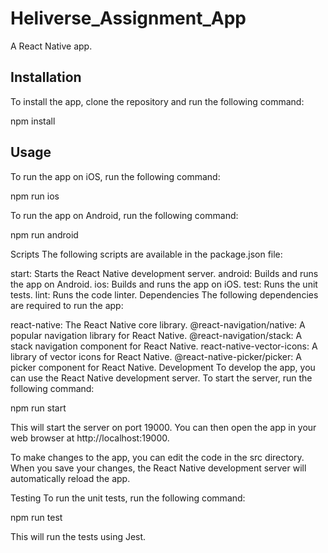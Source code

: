 # Heliverse_Assignment_App

A React Native app.

## Installation

To install the app, clone the repository and run the following command:

npm install


## Usage

To run the app on iOS, run the following command:

npm run ios


To run the app on Android, run the following command:

npm run android

Scripts
The following scripts are available in the package.json file:

start: Starts the React Native development server.
android: Builds and runs the app on Android.
ios: Builds and runs the app on iOS.
test: Runs the unit tests.
lint: Runs the code linter.
Dependencies
The following dependencies are required to run the app:

react-native: The React Native core library.
@react-navigation/native: A popular navigation library for React Native.
@react-navigation/stack: A stack navigation component for React Native.
react-native-vector-icons: A library of vector icons for React Native.
@react-native-picker/picker: A picker component for React Native.
Development
To develop the app, you can use the React Native development server. To start the server, run the following command:

npm run start

This will start the server on port 19000. You can then open the app in your web browser at http://localhost:19000.

To make changes to the app, you can edit the code in the src directory. When you save your changes, the React Native development server will automatically reload the app.

Testing
To run the unit tests, run the following command:

npm run test


This will run the tests using Jest.

